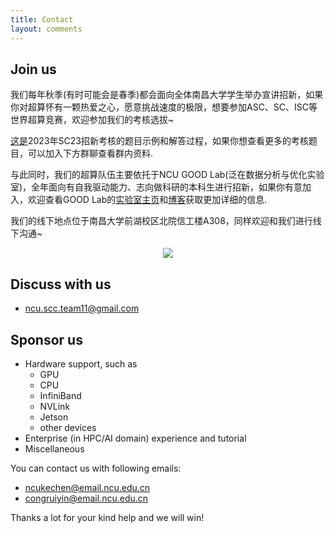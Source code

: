 ```yaml
---
title: Contact
layout: comments
---
```


## Join us
我们每年秋季(有时可能会是春季)都会面向全体南昌大学学生举办宣讲招新，如果你对超算怀有一颗热爱之心，愿意挑战速度的极限，想要参加ASC、SC、ISC等世界超算竞赛，欢迎参加我们的考核选拔~

[这是](https://github.com/JerryYin777/SC23-Supercomputing-Competition-Nanchang-University-Participant-Selection-Test/blob/master/SC23%E8%B6%85%E7%AE%97%E7%AB%9E%E8%B5%9B%E5%8D%97%E6%98%8C%E5%A4%A7%E5%AD%A6%E5%8F%82%E8%B5%9B%E9%98%9F%E5%91%98%E9%80%89%E6%8B%94%E8%AF%95%E9%A2%98%EF%BC%88Final%EF%BC%89.pdf)2023年SC23招新考核的题目示例和解答过程，如果你想查看更多的考核题目，可以加入下方群聊查看群内资料.

与此同时，我们的超算队伍主要依托于NCU GOOD Lab(泛在数据分析与优化实验室)，全年面向有自我驱动能力、志向做科研的本科生进行招新，如果你有意加入，欢迎查看GOOD Lab的[实验室主页](https://good.ncu.edu.cn/)和[博客](https://good.ncu.edu.cn/LabBlogs)获取更加详细的信息.

我们的线下地点位于南昌大学前湖校区北院信工楼A308，同样欢迎和我们进行线下沟通~

<div align=center><img src="https://cdnjson.com/images/2023/11/24/1.md.jpg"></div>

## Discuss with us

- [ncu.scc.team11@gmail.com](mailto:ncu.scc.team11@gmail.com)

## Sponsor us

- Hardware support, such as
  - GPU
  - CPU
  - InfiniBand
  - NVLink
  - Jetson
  - other devices
- Enterprise (in HPC/AI domain) experience and tutorial
- Miscellaneous

You can contact us with following emails:
- [ncukechen@email.ncu.edu.cn](mailto:ncukechen@email.ncu.edu.cn)
- [congruiyin@email.ncu.edu.cn](mailto:congruiyin@email.ncu.edu.cn)

Thanks a lot for your kind help and we will win!
